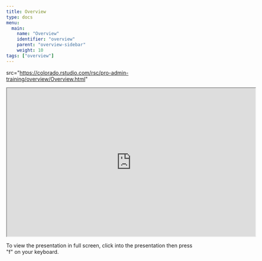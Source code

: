 ```yaml
---
title: Overview
type: docs
menu:
  main:
    name: "Overview"
    identifier: "overview"
    parent: "overview-sidebar"
    weight: 10
tags: ["overview"]
---
```


 src="https://colorado.rstudio.com/rsc/pro-admin-training/overview/Overview.html"

<iframe src="https://colorado.rstudio.com/rsc/pro-admin-training/overview/Overview.html" width="672" height="400px">
</iframe>


To view the presentation in full screen, click into the presentation then press "f" on your keyboard.


